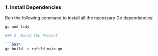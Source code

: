 ### 1. Install Dependencies

Run the following command to install all the necessary Go dependencies:

```bash
go mod tidy

### 2. Build the Project

```bash
go build -o raft3d main.go

